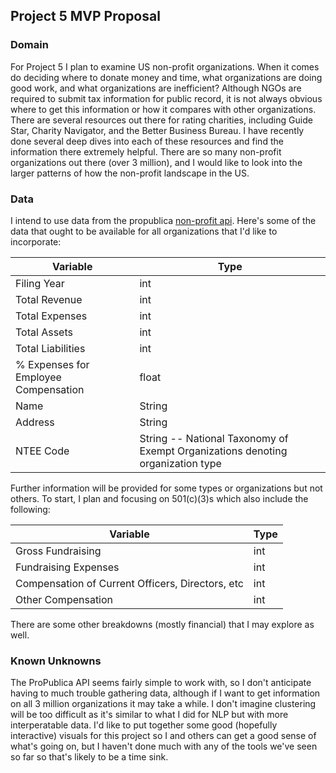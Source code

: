 ## Project 5 MVP Proposal

### Domain
For Project 5 I plan to examine US non-profit organizations. When it comes do deciding where to donate money and time, what organizations are doing good work, and what organizations are inefficient? Although NGOs are required to submit tax information for public record, it is not always obvious where to get this information or how it compares with other organizations. There are several resources out there for rating charities, including Guide Star, Charity Navigator, and the Better Business Bureau. I have recently done several deep dives into each of these resources and find the information there extremely helpful. There are so many non-profit organizations out there (over 3 million), and I would like to look into the larger patterns of how the non-profit landscape in the US.

### Data
I intend to use data from the propublica [non-profit api](https://projects.propublica.org/nonprofits/api). Here's some of the data that ought to be available for all organizations that I'd like to incorporate: 

Variable | Type
--------|--------
Filing Year | int
Total Revenue| int
Total Expenses | int
Total Assets | int
Total Liabilities | int
% Expenses for Employee Compensation | float
Name | String
Address | String
NTEE Code| String -- National Taxonomy of Exempt Organizations denoting organization type

Further information will be provided for some types or organizations but not others. To start, I plan and focusing on 501(c)(3)s which also include the following:

Variable | Type
--------|--------
Gross Fundraising | int
Fundraising Expenses | int
Compensation of Current Officers, Directors, etc | int
Other Compensation | int

There are some other breakdowns (mostly financial) that I may explore as well. 

### Known Unknowns
The ProPublica API seems fairly simple to work with, so I don't anticipate having to much trouble gathering data, although if I want to get information on all 3 million organizations it may take a while. I don't imagine clustering will be too difficult as it's similar to what I did for NLP but with more interperatable data. I'd like to put together some good (hopefully interactive) visuals for this project so I and others can get a good sense of what's going on, but I haven't done much with any of the tools we've seen so far so that's likely to be a time sink.
